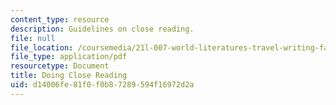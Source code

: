 ```yaml
---
content_type: resource
description: Guidelines on close reading.
file: null
file_location: /coursemedia/21l-007-world-literatures-travel-writing-fall-2008/d14006fe81f0f0b87289594f16972d2a_guide_to_clo_rea.pdf
file_type: application/pdf
resourcetype: Document
title: Doing Close Reading
uid: d14006fe-81f0-f0b8-7289-594f16972d2a
---
```

